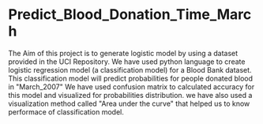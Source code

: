 # Predict_Blood_Donation_Time_March
The Aim of this project is to generate logistic model  by using a   dataset provided in the UCI Repository. We have used python   language to create logistic regression model (a classification   model) for a Blood Bank dataset. This classification model will   predict probabilities for people donated blood in  "March_2007" We have used confusion matrix to calculated accuracy for this   model and visualized for probabilities distribution. we have also used a visualization method called "Area under the   curve" that helped us to know performace of classification model.
